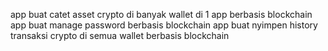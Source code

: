 app buat catet asset crypto di banyak wallet di 1 app berbasis blockchain
app buat manage password berbasis blockchain
app buat nyimpen history transaksi crypto di semua wallet berbasis blockchain
